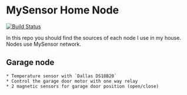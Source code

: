 # MySensor Home Node

[![Build Status](https://travis-ci.org/Ducatel/MysensorHomeNode.svg?branch=master)](https://travis-ci.org/Ducatel/MysensorHomeNode)

In this repo you should find the sources of each node I use in my house.
Nodes use MySensor network.

## Garage node
    * Temperature sensor with `Dallas DS18B20`
    * Control the garage door motor with one way relay
    * 2 magnetic sensors for garage door position (open/close)

